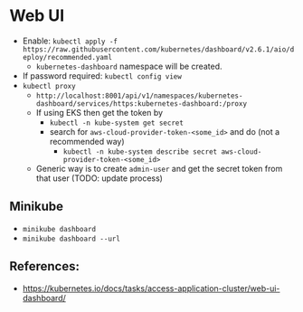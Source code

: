 # Web UI

- Enable: `kubectl apply -f https://raw.githubusercontent.com/kubernetes/dashboard/v2.6.1/aio/deploy/recommended.yaml`
  - `kubernetes-dashboard` namespace will be created.
- If password required: `kubectl config view`
- `kubectl proxy`
  - `http://localhost:8001/api/v1/namespaces/kubernetes-dashboard/services/https:kubernetes-dashboard:/proxy`
  - If using EKS then get the token by
    - `kubectl -n kube-system get secret`
    - search for `aws-cloud-provider-token-<some_id>` and do (not a recommended way)
      - `kubectl -n kube-system describe secret aws-cloud-provider-token-<some_id>`
  - Generic way is to create `admin-user` and get the secret token from that user (TODO: update process) 

## Minikube

- `minikube dashboard`
- `minikube dashboard --url`

## References:

- https://kubernetes.io/docs/tasks/access-application-cluster/web-ui-dashboard/
